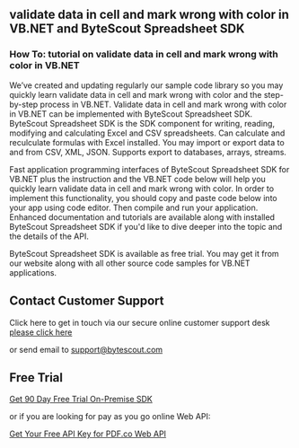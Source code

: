 ## validate data in cell and mark wrong with color in VB.NET and ByteScout Spreadsheet SDK

### How To: tutorial on validate data in cell and mark wrong with color in VB.NET

We’ve created and updating regularly our sample code library so you may quickly learn validate data in cell and mark wrong with color and the step-by-step process in VB.NET. Validate data in cell and mark wrong with color in VB.NET can be implemented with ByteScout Spreadsheet SDK. ByteScout Spreadsheet SDK is the SDK component for writing, reading, modifying and calculating Excel and CSV spreadsheets. Can calculate and reculculate formulas with Excel installed. You may import or export data to and from CSV, XML, JSON. Supports export to databases, arrays, streams.

Fast application programming interfaces of ByteScout Spreadsheet SDK for VB.NET plus the instruction and the VB.NET code below will help you quickly learn validate data in cell and mark wrong with color. In order to implement this functionality, you should copy and paste code below into your app using code editor. Then compile and run your application. Enhanced documentation and tutorials are available along with installed ByteScout Spreadsheet SDK if you'd like to dive deeper into the topic and the details of the API.

ByteScout Spreadsheet SDK is available as free trial. You may get it from our website along with all other source code samples for VB.NET applications.

## Contact Customer Support

Click here to get in touch via our secure online customer support desk [please click here](https://bytescout.zendesk.com/hc/en-us/requests/new?subject=ByteScout%20Spreadsheet%20SDK%20Question)

or send email to [support@bytescout.com](mailto:support@bytescout.com?subject=ByteScout%20Spreadsheet%20SDK%20Question) 

## Free Trial

[Get 90 Day Free Trial On-Premise SDK](https://bytescout.com/download/web-installer?utm_source=github-readme)

or if you are looking for pay as you go online Web API:

[Get Your Free API Key for PDF.co Web API](https://pdf.co/documentation/api?utm_source=github-readme)
